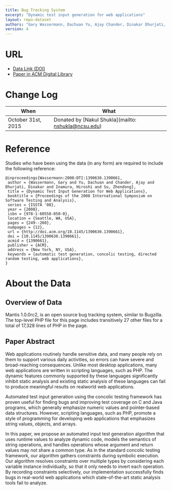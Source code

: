 ```yaml
---
title: Bug Tracking System
excerpt: "Dynamic test input generation for web applications"
layout: repo-dataset
authors: "Gary Wassermann, Dachuan Yu, Ajay Chander, Dinakar Dhurjati, Hiroshi Inamura, Zhendong Su"
version: 4
---
```


# URL

* [Data Link (DOI)](https://doi.org/10.5281/zenodo.581687)
* [Paper in ACM Digital Library](http://dl.acm.org/citation.cfm?id=1390661)

# Change Log

When | What
---- | ----
October 31st, 2015 | Donated by [Nakul Shukla](mailto: nshukla@ncsu.edu)

# Reference

Studies who have been using the data (in any form) are required to include the following reference:

```
@inproceedings{Wassermann:2008:DTI:1390630.1390661,
 author = {Wassermann, Gary and Yu, Dachuan and Chander, Ajay and Dhurjati, Dinakar and Inamura, Hiroshi and Su, Zhendong},
 title = {Dynamic Test Input Generation for Web Applications},
 booktitle = {Proceedings of the 2008 International Symposium on Software Testing and Analysis},
 series = {ISSTA '08},
 year = {2008},
 isbn = {978-1-60558-050-0},
 location = {Seattle, WA, USA},
 pages = {249--260},
 numpages = {12},
 url = {http://doi.acm.org/10.1145/1390630.1390661},
 doi = {10.1145/1390630.1390661},
 acmid = {1390661},
 publisher = {ACM},
 address = {New York, NY, USA},
 keywords = {automatic test generation, concolic testing, directed random testing, web applications},
}
```

# About the Data

## Overview of Data

Mantis 1.0.0rc2, is an open source bug tracking system, similar to Bugzilla. The top-level PHP file for this page includes transitively 27 other files for a total of 17,328 lines of PHP in the page.

## Paper Abstract

Web applications routinely handle sensitive data, and many people rely on them to support various daily activities, so errors can have severe and broad-reaching consequences. Unlike most desktop applications, many web applications are written in scripting languages, such as PHP. The dynamic features commonly supported by these languages significantly inhibit static analysis and existing static analysis of these languages can fail to produce meaningful results on realworld web applications.

Automated test input generation using the concolic testing framework has proven useful for finding bugs and improving test coverage on C and Java programs, which generally emphasize numeric values and pointer-based data structures. However, scripting languages, such as PHP, promote a style of programming for developing web applications that emphasizes string values, objects, and arrays.

In this paper, we propose an automated input test generation algorithm that uses runtime values to analyze dynamic code, models the semantics of string operations, and handles operations whose argument and return values may not share a common type. As in the standard concolic testing framework, our algorithm gathers constraints during symbolic execution. Our algorithm resolves constraints over multiple types by considering each variable instance individually, so that it only needs to invert each operation. By recording constraints selectively, our implementation successfully finds bugs in real-world web applications which state-of-the-art static analysis tools fail to analyze.
